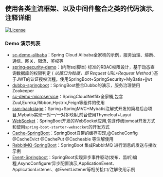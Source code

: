 使用各类主流框架、以及中间件整合之类的代码演示,注释详细
---
[![License](https://img.shields.io/badge/License-MIT-red.svg)](https://mit-license.org/)

### Demo 演示列表
- [sc-demo-alibaba](https://github.com/skypyb/code_demo/tree/master/sc-demo-alibaba)：Spring Cloud Alibaba全家桶的示例，服务治理、熔断、通信、网关、限流、鉴权等
- [spring-security-demo](https://github.com/skypyb/code_demo/tree/master/spring-security-demo)：(内附sql脚本) 标准的RBAC权限设计，基于动态查询数据库的权限判定 (  *以接口为粒度，即 Request URL+Request Method*  )基于JWT的认证授权流程，使用SpringBoot+SpringSecurity+MyBatis+jjwt  
- [dubbo-springboot](https://github.com/skypyb/code_demo/tree/master/dubbo-springboot)：SpringBoot整合Dubbo的演示，服务治理使用Zookeeper  
- [sc-demo-microservice](https://github.com/skypyb/code_demo/tree/master/sc-demo-microservice)：SpringCloudNetfilx全家桶,包含Zuul,Eureka,Ribbon,Hystrix,Feign等组件的使用
- [ssm-backstage](https://github.com/skypyb/code_demo/tree/master/ssm-backstage)：Spring+SpringMVC+Mybatis注解式开发的简易后台项目,Mybatis实现一对一/一对多映射,前台使用Thymeleaf+Layui
- [WebSocket](https://github.com/skypyb/code_demo/tree/master/WebSocket)：SpringBoot开发的WebSocket应用,包含传统tomcat开发方式和使用`spring-boot-starter-websocket`的开发方式
- [Cache-SpringBoot](https://github.com/skypyb/code_demo/tree/master/Cache-SpringBoot)：SpringBoot自带的缓存实现,@CacheConfig @CacheEvict @CachePut @Cacheable 等注解使用
- [RabbitMQ-SpringBoot](https://github.com/skypyb/code_demo/tree/master/RabbitMQ-SpringBoot)：SpringBoot 集成RabbitMQ 进行消息的发送与接收示例
- [Event-Springboot](https://github.com/skypyb/code_demo/tree/master/Event-Springboot)：SpringBoot实现异步事件驱动(发布、监听)编程,AsyncConfigurer异步配置演示,ApplicationEvent、ApplicationListener、@EventListener等相关接口/注解使用示例